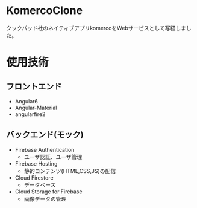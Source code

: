 # KomercoClone

クックパッド社のネイティブアプリkomercoをWebサービスとして写経しました。

# 使用技術

## フロントエンド
* Angular6
* Angular-Material
* angularfire2
  
## バックエンド(モック)
* Firebase Authentication
  + ユーザ認証、ユーザ管理
* Firebase Hosting
  + 静的コンテンツ(HTML,CSS,JS)の配信
* Cloud Firestore
  + データベース
* Cloud Storage for Firebase
  + 画像データの管理

